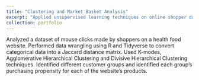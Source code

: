```yaml
---
title: "Clustering and Market Basket Analysis"
excerpt: "Applied unsupervised learning techniques on online shopper data."
collection: portfolio
---
```


Analyzed a dataset of mouse clicks made by shoppers on a health food website. Performed data wrangling using R and
Tidyverse to convert categorical data into a Jaccard distance matrix. Used K-modes, Agglomerative Hierarchical Clustering
and Divisive Hierarchical Clustering techniques. Identified different customer groups and identified each group’s
purchasing propensity for each of the website’s products.
